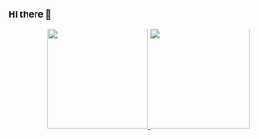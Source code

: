 ### Hi there 👋

<div align="center">
  <a href="https://github.com/JoaoDaviRibeiro">
  <img height="180em" src="https://github-readme-stats.vercel.app/api?username=JoaoDaviRibeiro&show_icons=true&theme=dark&include_all_commits=true&count_private=true"/>
  <img height="180em" src="https://github-readme-stats.vercel.app/api/top-langs/?username=JoaoDaviRibeiro&layout=compact&langs_count=7&theme=synthwave"/>
</div>

<!--
**JoaoDaviRibeiro/JoaoDaviRibeiro** is a ✨ _special_ ✨ repository because its `README.md` (this file) appears on your GitHub profile.

Here are some ideas to get you started:

- 🔭 I’m currently working on ...
- 🌱 I’m currently learning ...
- 👯 I’m looking to collaborate on ...
- 🤔 I’m looking for help with ...
- 💬 Ask me about ...
- 📫 How to reach me: ...
- 😄 Pronouns: ...
- ⚡ Fun fact: ...
-->
